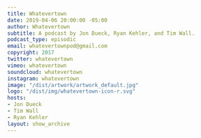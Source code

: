 ```yaml
---
title: Whatevertown
date: 2019-04-06 20:00:00 -05:00
author: Whatevertown
subtitle: A podcast by Jon Dueck, Ryan Kehler, and Tim Wall.
podcast_type: episodic
email: whatevertownpod@gmail.com
copyright: 2017
twitter: whatevertown
vimeo: whatevertown
soundcloud: whatevertown
instagram: whatevertown
image: "/dist/artwork/artwork_default.jpg"
logo: "/dist/img/whatevertown-icon-r.svg"
hosts:
- Jon Dueck
- Tim Wall
- Ryan Kehler
layout: show_archive
---
```


